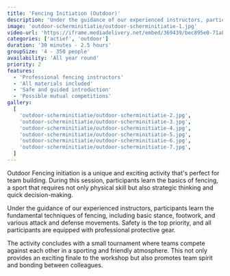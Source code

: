 ```yaml
---
title: 'Fencing Initiation (Outdoor)'
description: 'Under the guidance of our experienced instructors, participants learn the basic techniques of fencing'
image: 'outdoor-scherminitiatie/outdoor-scherminitiatie-1.jpg'
video-url: 'https://iframe.mediadelivery.net/embed/369439/bec895e0-71a8-46ba-b83a-4ebbbbfe4518'
categories: ['actief', 'outdoor']
duration: '30 minutes - 2.5 hours'
groupSize: '4 - 350 people'
availability: 'All year round'
priority: 2
features:
  - 'Professional fencing instructors'
  - 'All materials included'
  - 'Safe and guided introduction'
  - 'Possible mutual competitions'
gallery:
  [
    'outdoor-scherminitiatie/outdoor-scherminitiatie-2.jpg',
    'outdoor-scherminitiatie/outdoor-scherminitiatie-3.jpg',
    'outdoor-scherminitiatie/outdoor-scherminitiatie-4.jpg',
    'outdoor-scherminitiatie/outdoor-scherminitiatie-5.jpg',
    'outdoor-scherminitiatie/outdoor-scherminitiatie-6.jpg',
    'outdoor-scherminitiatie/outdoor-scherminitiatie-7.jpg',
  ]
---
```


Outdoor Fencing initiation is a unique and exciting activity that's perfect for team building. During this session, participants learn the basics of fencing, a sport that requires not only physical skill but also strategic thinking and quick decision-making.

Under the guidance of our experienced instructors, participants learn the fundamental techniques of fencing, including basic stance, footwork, and various attack and defense movements. Safety is the top priority, and all participants are equipped with professional protective gear.

The activity concludes with a small tournament where teams compete against each other in a sporting and friendly atmosphere. This not only provides an exciting finale to the workshop but also promotes team spirit and bonding between colleagues.
